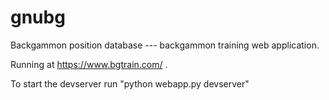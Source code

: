 # gnubg
Backgammon position database --- backgammon training web application.

Running at https://www.bgtrain.com/ .

To start the devserver run "python webapp.py devserver"
